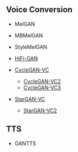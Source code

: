 <a id="Voice"></a>

## Voice Conversion

- MelGAN
- MBMelGAN
- StyleMelGAN
- [HiFi-GAN](https://arxiv.org/abs/2010.05646)

- [CycleGAN-VC](https://arxiv.org/abs/1711.11293)
  - [CycleGAN-VC2](https://arxiv.org/abs/1904.04631)
  - [CycleGAN-VC3](https://isca-speech.org/archive/Interspeech_2020/pdfs/2280.pdf)
- [StarGAN-VC](https://arxiv.org/abs/1806.02169)
  - [StarGAN-VC2](https://www.isca-speech.org/archive/Interspeech_2019/pdfs/2236.pdf)

## TTS

- GANTTS